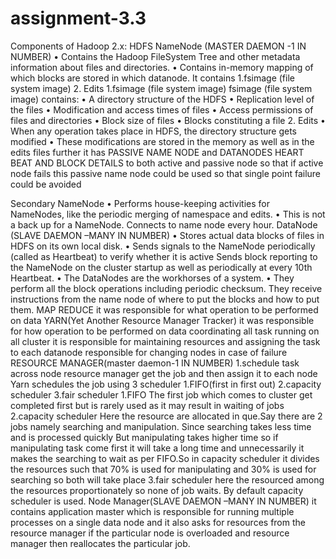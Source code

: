 # assignment-3.3
Components of Hadoop 2.x: 
HDFS NameNode (MASTER DAEMON -1 IN NUMBER) • Contains the Hadoop FileSystem Tree and other metadata information about files and directories. • Contains in-memory mapping of which blocks are stored in which datanode. 
It contains 
1.fsimage (file system image)
2. Edits
1.fsimage (file system image)
fsimage (file system image) contains:
• A directory structure of the HDFS
• Replication level of the files
• Modification and access times of files
• Access permissions of files and directories
• Block size of files
• Blocks constituting a file
2. Edits
• When any operation takes place in HDFS, the directory structure gets modified
• These modifications are stored in the memory as well as in the edits files 
further it has PASSIVE NAME NODE and DATANODES    HEART BEAT AND BLOCK DETAILS  to both active and passive node so that if active node fails this passive name node could be used  so that single point failure could be avoided

Secondary NameNode • Performs house-keeping activities for NameNodes, like the periodic merging of namespace and edits. • This is not a back up for a NameNode. Connects to name node every hour. 
DataNode (SLAVE DAEMON –MANY IN NUMBER) • Stores actual data blocks of files in HDFS on its own local disk. • Sends signals to the NameNode periodically (called as Heartbeat) to verify whether it is active Sends block reporting to the NameNode on the cluster startup as well as periodically at every 10th Heartbeat. • The DataNodes are the workhorses of a system. • They perform all the block operations including periodic checksum. They receive instructions from the name node of where to put the blocks and how to put them.
MAP REDUCE 
it was responsible for what operation to be performed on data
YARN(Yet Another Resource Manager Tracker)
it was responsible for how  operation to be performed on data
coordinating all task running on all cluster
it is responsible for maintaining resources and assigning the task to each datanode
responsible  for changing nodes in case of failure
RESOURCE MANAGER(master daemon-1 IN NUMBER)
1.schedule task across node 
resource manager get the job and then assign it to each node
Yarn schedules the job using 3 scheduler
1.FIFO(first in first out)
2.capacity scheduler
3.fair scheduler
1.FIFO 
The first job which comes to cluster get completed first but is rarely used as it may result in waiting of jobs
2.capacity scheduler
Here the resource are allocated in que.Say there are 2 jobs namely searching and manipulation.
Since searching takes less time and is processed quickly But manipulating takes higher time so if manipulating task come first it will take a long time and unnecessarily it makes the searching to wait as per FIFO.So in capacity scheduler it divides the resources such that 70% is used for manipulating and 30% is used for searching so both will take place
3.fair scheduler
here the resourced among the resources proportionately so none of job waits.
By default capacity scheduler is used.
Node Manager(SLAVE DAEMON –MANY IN NUMBER) 
it contains application master which is responsible for running multiple processes on a single data node and it also asks for resources from the resource manager if the particular node is overloaded and resource manager then reallocates the particular job.
